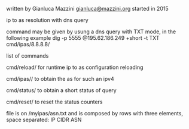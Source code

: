 written by Gianluca Mazzini gianluca@mazzini.org started in 2015

ip to as resolution with dns query

command may be given by usung a dns query with TXT mode, in the following example dig -p 5555 @195.62.186.249 +short -t TXT cmd/ipas/8.8.8.8/

list of commands

cmd/reload/ for runtime ip to as configuration reloading

cmd/ipas/<ipv4>/ to obtain the as for such an ipv4

cmd/status/ to obtain a short status of query

cmd/reset/ to reset the status counters

file is on /myipas/asn.txt and is composed by rows with three elements, space separated: IP CIDR ASN
